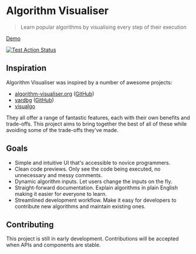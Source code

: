 # Algorithm Visualiser

> Learn popular algorithms by visualising every step of their execution

[Demo](https://louisjordan.co.uk/algorithm-visualiser)

[![Test Action Status](https://github.com/louisjordan/algorithm-visualiser/workflows/Tests/badge.svg)](https://github.com/louisjordan/algorithm-visualiser/actions)

## Inspiration

Algorithm Visualiser was inspired by a number of awesome projects:

- [algorithm-visualiser.org](https://algorithm-visualiser.org) ([GitHub](https://github.com/algorithm-visualizer/algorithm-visualizer))
- [vardbg](https://github.com/CCExtractor/vardbg) ([GitHub](https://github.com/CCExtractor/vardbg))
- [visualgo](https://visualgo.net/)

They all offer a range of fantastic features, each with their own benefits and trade-offs. This project aims to bring together the best of all of these while avoiding some of the trade-offs they've made.

## Goals

- Simple and intuitive UI that's accessible to novice programmers.
- Clean code previews. Only see the code being executed, no unnecessary and messy comments.
- Dynamic algorithm inputs. Let users change the inputs on the fly.
- Straight-forward documentation. Explain algorithms in plain English making it easier for everyone to learn.
- Streamlined development workflow. Make it easy for developers to contribute new algorithms and maintain existing ones.

## Contributing

This project is still in early development. Contributions will be accepted when APIs and components are stable.